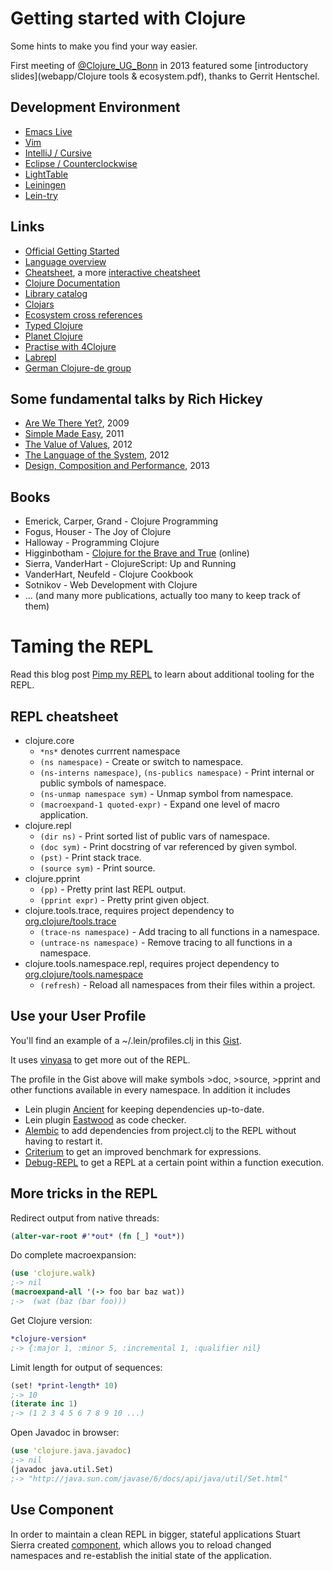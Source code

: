 # Getting started with Clojure

Some hints to make you find your way easier.

First meeting of
[@Clojure_UG_Bonn](https://twitter.com/Clojure_UG_Bonn) in 2013
featured some [introductory slides](webapp/Clojure tools &
ecosystem.pdf), thanks to Gerrit Hentschel.


## Development Environment

* [Emacs Live](http://overtone.github.io/emacs-live/)
* [Vim](http://www.neo.com/2014/02/25/getting-started-with-clojure-in-vim)
* [IntelliJ / Cursive](https://cursiveclojure.com/)
* [Eclipse / Counterclockwise](http://ccw-ide.org)
* [LightTable](http://www.lighttable.com/)
* [Leiningen](http://leiningen.org/)
* [Lein-try](https://github.com/rkneufeld/lein-try)

## Links

* [Official Getting Started](http://clojure.org/getting_started)
* [Language overview](http://java.ociweb.com/mark/clojure/article.html)
* [Cheatsheet](http://clojure.org/cheatsheet), a more [interactive cheatsheet](http://conj.io/)
* [Clojure Documentation](http://clojure-doc.org/)
* [Library catalog](http://www.clojure-toolbox.com/)
* [Clojars](https://clojars.org/)
* [Ecosystem cross references](http://crossclj.info/)
* [Typed Clojure](http://typedclojure.org)
* [Planet Clojure](http://planet.clojure.in/)
* [Practise with 4Clojure](http://www.4clojure.com/)
* [Labrepl](https://github.com/relevance/labrepl)
* [German Clojure-de group](https://groups.google.com/forum/#!forum/clojure-de)


## Some fundamental talks by Rich Hickey

* [Are We There Yet?](http://www.infoq.com/presentations/Are-We-There-Yet-Rich-Hickey), 2009
* [Simple Made Easy](http://www.infoq.com/presentations/Simple-Made-Easy), 2011
* [The Value of Values](http://www.infoq.com/presentations/Value-Values), 2012
* [The Language of the System](http://www.youtube.com/watch?v=ROor6_NGIWU), 2012
* [Design, Composition and Performance](http://www.infoq.com/presentations/Design-Composition-Performance), 2013

## Books

* Emerick, Carper, Grand - Clojure Programming
* Fogus, Houser - The Joy of Clojure
* Halloway - Programming Clojure
* Higginbotham - [Clojure for the Brave and True](http://www.braveclojure.com/) (online)
* Sierra, VanderHart - ClojureScript: Up and Running
* VanderHart, Neufeld - Clojure Cookbook
* Sotnikov - Web Development with Clojure
* ... (and many more publications, actually too many to keep track of them)

# Taming the REPL

Read this blog post [Pimp my REPL](http://dev.solita.fi/2014/03/18/pimp-my-repl.html)
to learn about additional tooling for the REPL.

## REPL cheatsheet

* clojure.core
  * `*ns*` denotes currrent namespace
  * `(ns namespace)` - Create or switch to namespace.
  * `(ns-interns namespace)`, `(ns-publics namespace)` - Print internal or public symbols of namespace.
  * `(ns-unmap namespace sym)` - Unmap symbol from namespace.
  * `(macroexpand-1 quoted-expr)` - Expand one level of macro application.
* clojure.repl
  * `(dir ns)` - Print sorted list of public vars of namespace.
  * `(doc sym)` - Print docstring of var referenced by given symbol.
  * `(pst)` - Print stack trace.
  * `(source sym)` - Print source.
* clojure.pprint
  * `(pp)` - Pretty print last REPL output.
  * `(pprint expr)` - Pretty print given object.
* clojure.tools.trace, requires project dependency to [org.clojure/tools.trace](https://github.com/clojure/tools.trace)
  * `(trace-ns namespace)` - Add tracing to all functions in a namespace.
  * `(untrace-ns namespace)` - Remove tracing to all functions in a namespace.
* clojure.tools.namespace.repl, requires project dependency to [org.clojure/tools.namespace](https://github.com/clojure/tools.namespace)
  * `(refresh)` - Reload all namespaces from their files within a project.

## Use your User Profile

You'll find an example of a ~/.lein/profiles.clj in this [Gist](https://gist.github.com/friemen/5153156d765265fe5c13).

It uses [vinyasa](https://github.com/zcaudate/vinyasa) to get more out of the REPL.

The profile in the Gist above will make symbols >doc, >source, >pprint and other functions
available in every namespace. In addition it includes
 * Lein plugin [Ancient](https://github.com/xsc/lein-ancient) for keeping dependencies up-to-date.
 * Lein plugin [Eastwood](https://github.com/jonase/eastwood) as code checker.
 * [Alembic](https://github.com/pallet/alembic) to add dependencies from project.clj to the REPL without having to restart it.
 * [Criterium](https://github.com/hugoduncan/criterium) to get an improved benchmark for expressions.
 * [Debug-REPL](https://github.com/georgejahad/debug-repl) to get a REPL at a certain point within a function execution.

## More tricks in the REPL

Redirect output from native threads:

```clojure
(alter-var-root #'*out* (fn [_] *out*))
```

Do complete macroexpansion:

```clojure
(use 'clojure.walk)
;-> nil
(macroexpand-all '(-> foo bar baz wat))
;->  (wat (baz (bar foo)))
```

Get Clojure version:

```clojure
*clojure-version*
;-> {:major 1, :minor 5, :incremental 1, :qualifier nil}
```

Limit length for output of sequences:

```clojure
(set! *print-length* 10)
;-> 10
(iterate inc 1)
;-> (1 2 3 4 5 6 7 8 9 10 ...)
```

Open Javadoc in browser:

```clojure
(use 'clojure.java.javadoc)
;-> nil
(javadoc java.util.Set)
;-> "http://java.sun.com/javase/6/docs/api/java/util/Set.html"
```

## Use Component

In order to maintain a clean REPL in bigger, stateful applications
Stuart Sierra created
[component](https://github.com/stuartsierra/component), which allows
you to reload changed namespaces and re-establish the initial state of
the application.



